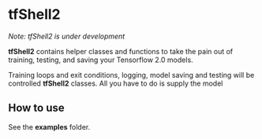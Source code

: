 # tfShell2

*Note: tfShell2 is under development*

**tfShell2** contains helper classes and functions to take the pain out of training, testing, and saving your Tensorflow 2.0 models.

Training loops and exit conditions, logging, model saving and testing will be controlled **tfShell2** classes. 
All you have to do is supply the model

## How to use
See the **examples** folder.
